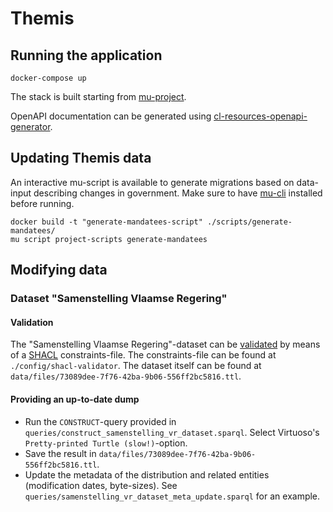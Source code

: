 # Themis

## Running the application
```
docker-compose up
```

The stack is built starting from [mu-project](https://github.com/mu-semtech/mu-project).

OpenAPI documentation can be generated using [cl-resources-openapi-generator](https://github.com/mu-semtech/cl-resources-openapi-generator).

## Updating Themis data

An interactive mu-script is available to generate migrations based on data-input describing changes in government. Make sure to have [mu-cli](https://github.com/mu-semtech/mu-cli) installed before running.

```
docker build -t "generate-mandatees-script" ./scripts/generate-mandatees/
mu script project-scripts generate-mandatees
```

## Modifying data

### Dataset "Samenstelling Vlaamse Regering"

#### Validation

The "Samenstelling Vlaamse Regering"-dataset can be [validated](https://www.itb.ec.europa.eu/shacl/any/upload) by means of a [SHACL](https://www.w3.org/TR/shacl/) constraints-file. The constraints-file can be found at `./config/shacl-validator`. The dataset itself can be found at `data/files/73089dee-7f76-42ba-9b06-556ff2bc5816.ttl`.

#### Providing an up-to-date dump

- Run the `CONSTRUCT`-query provided in `queries/construct_samenstelling_vr_dataset.sparql`. Select Virtuoso's `Pretty-printed Turtle (slow!)`-option.
- Save the result in `data/files/73089dee-7f76-42ba-9b06-556ff2bc5816.ttl`.
- Update the metadata of the distribution and related entities (modification dates, byte-sizes). See `queries/samenstelling_vr_dataset_meta_update.sparql` for an example.
